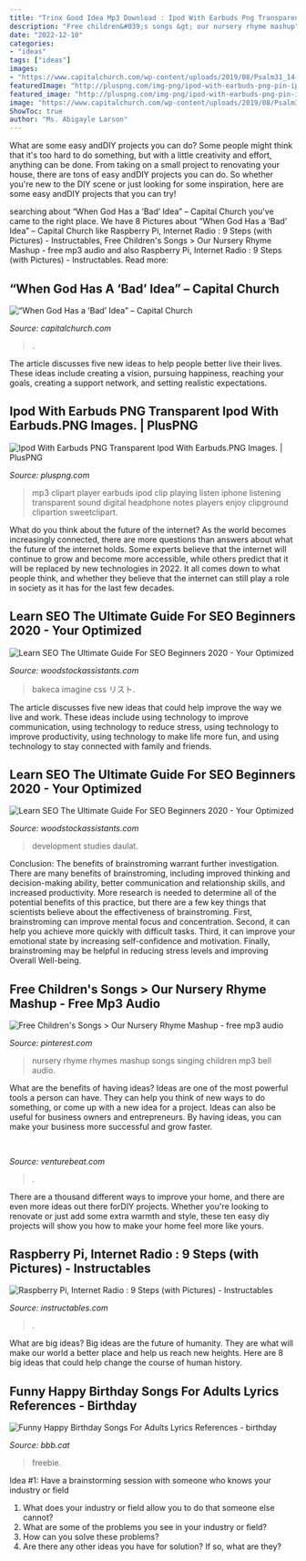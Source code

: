 ```yaml
---
title: "Trinx Good Idea Mp3 Download : Ipod With Earbuds Png Transparent Ipod With Earbuds.png Images."
description: "Free children&#039;s songs &gt; our nursery rhyme mashup"
date: "2022-12-10"
categories:
- "ideas"
tags: ["ideas"]
images:
- "https://www.capitalchurch.com/wp-content/uploads/2019/08/Psalm31_14-15_SOCIAL-1024x1024.jpg"
featuredImage: "http://pluspng.com/img-png/ipod-with-earbuds-png-pin-iphone-clipart-headphone-2-5200.png"
featured_image: "http://pluspng.com/img-png/ipod-with-earbuds-png-pin-iphone-clipart-headphone-2-5200.png"
image: "https://www.capitalchurch.com/wp-content/uploads/2019/08/Psalm31_14-15_SOCIAL-1024x1024.jpg"
ShowToc: true
author: "Ms. Abigayle Larson"
---
```



What are some easy andDIY projects you can do?
Some people might think that it's too hard to do something, but with a little creativity and effort, anything can be done. From taking on a small project to renovating your house, there are tons of easy andDIY projects you can do. So whether you're new to the DIY scene or just looking for some inspiration, here are some easy andDIY projects that you can try!

	

		
searching about “When God Has a ‘Bad’ Idea” – Capital Church you've came to the right place. We have 8 Pictures about “When God Has a ‘Bad’ Idea” – Capital Church like Raspberry Pi, Internet Radio : 9 Steps (with Pictures) - Instructables, Free Children&#039;s Songs &gt; Our Nursery Rhyme Mashup - free mp3 audio and also Raspberry Pi, Internet Radio : 9 Steps (with Pictures) - Instructables. Read more:
		
    
## “When God Has A ‘Bad’ Idea” – Capital Church

<img loading=lazy src="https://www.capitalchurch.com/wp-content/uploads/2019/08/Psalm31_14-15_SOCIAL-1024x1024.jpg" onerror="this.onerror=null;this.src='https://tse3.mm.bing.net/th?id=OIP.exg-TKds7XHK1lZ2QOiDOQHaHa&amp;pid=15.1';" alt="“When God Has a ‘Bad’ Idea” – Capital Church">

_Source: capitalchurch.com_

>. 

	

The article discusses five new ideas to help people better live their lives. These ideas include creating a vision, pursuing happiness, reaching your goals, creating a support network, and setting realistic expectations.

    
## Ipod With Earbuds PNG Transparent Ipod With Earbuds.PNG Images. | PlusPNG

<img loading=lazy src="http://pluspng.com/img-png/ipod-with-earbuds-png-pin-iphone-clipart-headphone-2-5200.png" onerror="this.onerror=null;this.src='https://tse3.mm.bing.net/th?id=OIP.20nENOCi_l03hCpgdtiYOgHaLR&amp;pid=15.1';" alt="Ipod With Earbuds PNG Transparent Ipod With Earbuds.PNG Images. | PlusPNG">

_Source: pluspng.com_

>mp3 clipart player earbuds ipod clip playing listen iphone listening transparent sound digital headphone notes players enjoy clipground clipartion sweetclipart. 

	

What do you think about the future of the internet?
As the world becomes increasingly connected, there are more questions than answers about what the future of the internet holds. Some experts believe that the internet will continue to grow and become more accessible, while others predict that it will be replaced by new technologies in 2022. It all comes down to what people think, and whether they believe that the internet can still play a role in society as it has for the last few decades.

    
## Learn SEO The Ultimate Guide For SEO Beginners 2020 - Your Optimized

<img loading=lazy src="https://mangools.com/blog/wp-content/uploads/2019/07/chapter-3.png" onerror="this.onerror=null;this.src='https://tse3.mm.bing.net/th?id=OIP.i7JA2KidWea0G8o_woMFCQAAAA&amp;pid=15.1';" alt="Learn SEO The Ultimate Guide For SEO Beginners 2020 - Your Optimized">

_Source: woodstockassistants.com_

>bakeca imagine css リスト. 

	

The article discusses five new ideas that could help improve the way we live and work. These ideas include using technology to improve communication, using technology to reduce stress, using technology to improve productivity, using technology to make life more fun, and using technology to stay connected with family and friends.

    
## Learn SEO The Ultimate Guide For SEO Beginners 2020 - Your Optimized

<img loading=lazy src="https://mangools.com/blog/wp-content/uploads/2019/06/04-reviews.png" onerror="this.onerror=null;this.src='https://tse3.mm.bing.net/th?id=OIP._G3Tt8YxGK1GNOpSuNLpXQHaEx&amp;pid=15.1';" alt="Learn SEO The Ultimate Guide For SEO Beginners 2020 - Your Optimized">

_Source: woodstockassistants.com_

>development studies daulat. 

	

Conclusion: The benefits of brainstroming warrant further investigation.
There are many benefits of brainstroming, including improved thinking and decision-making ability, better communication and relationship skills, and increased productivity. More research is needed to determine all of the potential benefits of this practice, but there are a few key things that scientists believe about the effectiveness of brainstroming. First, brainstroming can improve mental focus and concentration. Second, it can help you achieve more quickly with difficult tasks. Third, it can improve your emotional state by increasing self-confidence and motivation. Finally, brainstroming may be helpful in reducing stress levels and improving Overall Well-being.

    
## Free Children&#039;s Songs &gt; Our Nursery Rhyme Mashup - Free Mp3 Audio

<img loading=lazy src="https://s-media-cache-ak0.pinimg.com/736x/f8/1b/fb/f81bfb5f546a84d57285df5a603b28d2.jpg" onerror="this.onerror=null;this.src='https://tse3.mm.bing.net/th?id=OIP.5ASGcWq-UGUZOdmj50Ff7wHaLG&amp;pid=15.1';" alt="Free Children&#039;s Songs &gt; Our Nursery Rhyme Mashup - free mp3 audio">

_Source: pinterest.com_

>nursery rhyme rhymes mashup songs singing children mp3 bell audio. 

	

What are the benefits of having ideas?
Ideas are one of the most powerful tools a person can have. They can help you think of new ways to do something, or come up with a new idea for a project. Ideas can also be useful for business owners and entrepreneurs. By having ideas, you can make your business more successful and grow faster.

    
## 

<img loading=lazy src="https://venturebeat.com/wp-content/uploads/2018/11/IMG_20181119_132525.jpg?w=800" onerror="this.onerror=null;this.src='https://tse4.mm.bing.net/th?id=OIP.seuXIV64KjeDisCTncRlKQHaFj&amp;pid=15.1';" alt="">

_Source: venturebeat.com_

>. 

	

There are a thousand different ways to improve your home, and there are even more ideas out there forDIY projects. Whether you're looking to renovate or just add some extra warmth and style, these ten easy diy projects will show you how to make your home feel more like yours.

    
## Raspberry Pi, Internet Radio : 9 Steps (with Pictures) - Instructables

<img loading=lazy src="https://content.instructables.com/ORIG/F3B/G2RE/I6YXZZTW/F3BG2REI6YXZZTW.jpg?auto=webp&amp;frame=1" onerror="this.onerror=null;this.src='https://tse1.mm.bing.net/th?id=OIP.-jZLsmbVoUrxw_zrEbFO9gHaGL&amp;pid=15.1';" alt="Raspberry Pi, Internet Radio : 9 Steps (with Pictures) - Instructables">

_Source: instructables.com_

>. 

	

What are big ideas?
Big ideas are the future of humanity. They are what will make our world a better place and help us reach new heights. Here are 8 big ideas that could help change the course of human history.

    
## Funny Happy Birthday Songs For Adults Lyrics References - Birthday

<img loading=lazy src="https://i.pinimg.com/originals/c6/3e/34/c63e34efa46cc96c4de693adf6be7400.jpg" onerror="this.onerror=null;this.src='https://tse3.mm.bing.net/th?id=OIP.O0drMeVq4SQiXgDOJd1RpQHaJ4&amp;pid=15.1';" alt="Funny Happy Birthday Songs For Adults Lyrics References - birthday">

_Source: bbb.cat_

>freebie. 

	

Idea #1: Have a brainstorming session with someone who knows your industry or field
1. What does your industry or field allow you to do that someone else cannot? 
2. What are some of the problems you see in your industry or field? 
3. How can you solve these problems? 
4. Are there any other ideas you have for solution? If so, what are they?

